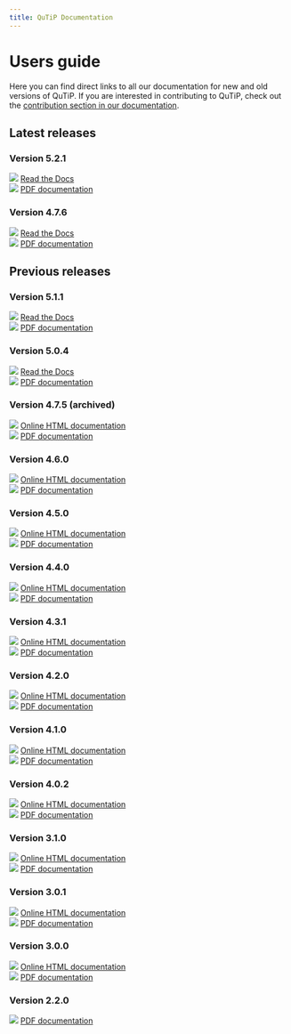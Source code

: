 ```yaml
---
title: QuTiP Documentation
---
```


# Users guide

Here you can find direct links to all our documentation for new and old versions of QuTiP.
If you are interested in contributing to QuTiP, check out the <a href="https://qutip.readthedocs.io/en/stable/development/contributing.html">contribution section in our documentation</a>.

## Latest releases

### Version 5.2.1

<div class="row">
<div class="col-md-3 col-md-offset-1">
<img src="images/rtd.png" />
<a href="https://qutip.readthedocs.io/en/qutip-5.2.x/">Read the Docs</a>
</div>
<div class="col-md-3 col-md-offset-1">
<img src="images/pdf.png" />
<a href="https://readthedocs.org/projects/qutip/downloads/pdf/qutip-5.2.x/">PDF documentation</a>
</div>
</div>

### Version 4.7.6

<div class="row">
<div class="col-md-3 col-md-offset-1">
<img src="images/rtd.png" />
<a href="https://qutip.readthedocs.io/en/qutip-4.7.x/">Read the Docs</a>
</div>
<div class="col-md-3 col-md-offset-1">
<img src="images/pdf.png" />
<a href="https://readthedocs.org/projects/qutip/downloads/pdf/qutip-4.7.x/">PDF documentation</a>
</div>
</div>

## Previous releases

### Version 5.1.1

<div class="row">
<div class="col-md-3 col-md-offset-1">
<img src="images/rtd.png" />
<a href="https://qutip.readthedocs.io/en/qutip-5.1.x/">Read the Docs</a>
</div>
<div class="col-md-3 col-md-offset-1">
<img src="images/pdf.png" />
<a href="https://readthedocs.org/projects/qutip/downloads/pdf/qutip-5.1.x/">PDF documentation</a>
</div>
</div>

### Version 5.0.4

<div class="row">
<div class="col-md-3 col-md-offset-1">
<img src="images/rtd.png" />
<a href="https://qutip.readthedocs.io/en/qutip-5.0.x/">Read the Docs</a>
</div>
<div class="col-md-3 col-md-offset-1">
<img src="images/pdf.png" />
<a href="https://readthedocs.org/projects/qutip/downloads/pdf/qutip-5.0.x/">PDF documentation</a>
</div>
</div>

### Version 4.7.5 (archived)

<div class="row">
<div class="col-md-3 col-md-offset-1">
<img src="images/online.png" />
<a href="docs/4.7/index.html">Online HTML documentation</a>
</div>
<div class="col-md-3 col-md-offset-1">
<img src="images/pdf.png" />
<a onclick="javascript:_gaq.push(['_trackEvent','download','qutip-doc','qutip-doc-4.7.pdf']); void(0);" href="downloads/4.7.5/qutip-doc-4.7.pdf">PDF documentation</a>
</div>
</div>

### Version 4.6.0

<div class="row">
<div class="col-md-3 col-md-offset-1">
<img src="images/online.png" />
<a href="docs/4.6/index.html">Online HTML documentation</a>
</div>
<div class="col-md-3 col-md-offset-1">
<img src="images/pdf.png" />
<a onclick="javascript:_gaq.push(['_trackEvent','download','qutip-doc','qutip-doc-4.6.pdf']); void(0);" href="downloads/4.6.0/qutip-doc-4.6.pdf">PDF documentation</a>
</div>
</div>

### Version 4.5.0

<div class="row">
<div class="col-md-3 col-md-offset-1">
<img src="images/online.png" />
<a href="docs/4.5/index.html">Online HTML documentation</a>
</div>
<div class="col-md-3 col-md-offset-1">
<img src="images/pdf.png" />
<a onclick="javascript:_gaq.push(['_trackEvent','download','qutip-doc','qutip-doc-4.5.pdf']); void(0);" href="downloads/4.5.0/qutip-doc-4.5.pdf">PDF documentation</a>
</div>
</div>

### Version 4.4.0

<div class="row">
<div class="col-md-3 col-md-offset-1">
<img src="images/online.png" />
<a href="docs/4.4/index.html">Online HTML documentation</a>
</div>
<div class="col-md-3 col-md-offset-1">
<img src="images/pdf.png" />
<a onclick="javascript:_gaq.push(['_trackEvent','download','qutip-doc','qutip-doc-4.4.pdf']); void(0);" href="downloads/4.4.0/qutip-doc-4.4.pdf">PDF documentation</a>
</div>
</div>

### Version 4.3.1

<div class="row">
<div class="col-md-3 col-md-offset-1">
<img src="images/online.png" />
<a href="docs/4.3/index.html">Online HTML documentation</a>
</div>
<div class="col-md-3 col-md-offset-1">
<img src="images/pdf.png" />
<a onclick="javascript:_gaq.push(['_trackEvent','download','qutip-doc','qutip-doc-4.3.pdf']); void(0);" href="downloads/4.3.1/qutip-doc-4.3.pdf">PDF documentation</a>
</div>
</div>

### Version 4.2.0

<div class="row">
<div class="col-md-3 col-md-offset-1">
<img src="images/online.png" />
<a href="docs/4.2/index.html">Online HTML documentation</a>
</div>
<div class="col-md-3 col-md-offset-1">
<img src="images/pdf.png" />
<a onclick="javascript:_gaq.push(['_trackEvent','download','qutip-doc','QuTiP_4.2.pdf']); void(0);" href="downloads/4.2.0/QuTiP_4.2.pdf">PDF documentation</a>
</div>
</div>

### Version 4.1.0

<div class="row">
<div class="col-md-3 col-md-offset-1">
<img src="images/online.png" />
<a href="docs/4.1/index.html">Online HTML documentation</a>
</div>
<div class="col-md-3 col-md-offset-1">
<img src="images/pdf.png" />
<a onclick="javascript:_gaq.push(['_trackEvent','download','qutip-doc','qutip-doc-4.1.pdf']); void(0);" href="downloads/4.1.0/qutip-doc-4.1.pdf">PDF documentation</a>
</div>
</div>


### Version 4.0.2

<div class="row">
<div class="col-md-3 col-md-offset-1">
<img src="images/online.png" />
<a href="docs/4.0.2/index.html">Online HTML documentation</a>
</div>
<div class="col-md-3 col-md-offset-1">
<img src="images/pdf.png" />
<a onclick="javascript:_gaq.push(['_trackEvent','download','qutip-doc','qutip-doc-4.0.2.pdf']); void(0);" href="downloads/4.0.2/qutip-doc-4.0.2.pdf">PDF documentation</a>
</div>
</div>

### Version 3.1.0

<div class="row">
<div class="col-md-3 col-md-offset-1">
<img src="images/online.png" />
<a href="docs/3.1.0/index.html">Online HTML documentation</a>
</div>
<div class="col-md-3 col-md-offset-1">
<img src="images/pdf.png" />
<a onclick="javascript:_gaq.push(['_trackEvent','download','qutip-doc','qutip-doc-3.1.0.pdf']); void(0);" href="downloads/3.1.0/qutip-doc-3.1.0.pdf">PDF documentation</a>
</div>
</div>

### Version 3.0.1

<div class="row">
<div class="col-md-3 col-md-offset-1">
<img src="images/online.png" />
<a href="docs/3.0.1/index.html">Online HTML documentation</a>
</div>
<div class="col-md-3 col-md-offset-1">
<img src="images/pdf.png" />
<a onclick="javascript:_gaq.push(['_trackEvent','download','qutip-doc','qutip-doc-3.0.1.pdf']); void(0);" href="downloads/3.0.1/qutip-doc-3.0.1.pdf">PDF documentation</a>
</div>
</div>


### Version 3.0.0

<div class="row">
<div class="col-md-3 col-md-offset-1">
<img src="images/online.png" />
<a href="docs/3.0.0/index.html">Online HTML documentation</a>
</div>
<div class="col-md-3 col-md-offset-1">
<img src="images/pdf.png" />
<a onclick="javascript:_gaq.push(['_trackEvent','download','qutip-doc','qutip-doc-3.0.0.pdf']); void(0);" href="downloads/3.0.0/qutip-doc-3.0.0.pdf">PDF documentation</a>
</div>
</div>


### Version 2.2.0

<div class="row">
<div class="col-md-3 col-md-offset-1">
<img src="images/pdf.png" />
<a onclick="javascript:_gaq.push(['_trackEvent','download','qutip-doc','qutip-2.2.0-DOC.pdf']); void(0);" href="downloads/2.2.0/QuTiP-2.2.0-DOC.pdf">PDF documentation</a>
</div>
</div>
